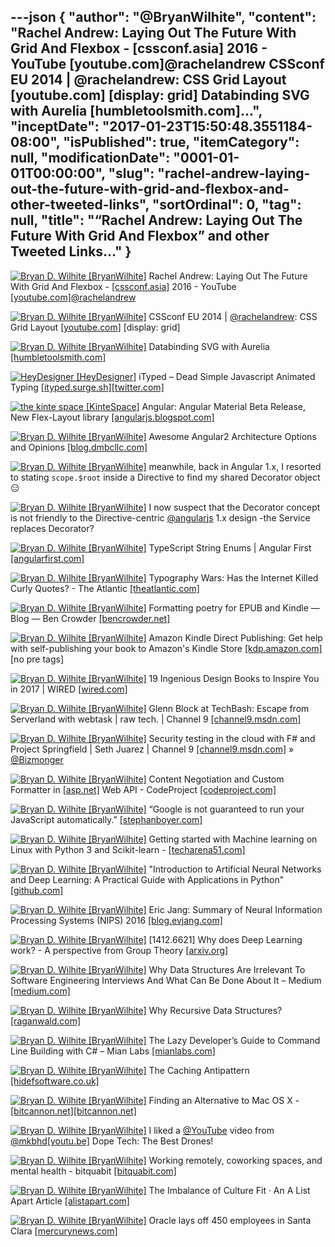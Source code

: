 ---json
{
  "author": "@BryanWilhite",
  "content": "Rachel Andrew: Laying Out The Future With Grid And Flexbox - [cssconf.asia] 2016 - YouTube [youtube.com]@rachelandrew CSSconf EU 2014 | @rachelandrew: CSS Grid Layout [youtube.com] [display: grid]        Databinding SVG with Aurelia [humbletoolsmith.com]...",
  "inceptDate": "2017-01-23T15:50:48.3551184-08:00",
  "isPublished": true,
  "itemCategory": null,
  "modificationDate": "0001-01-01T00:00:00",
  "slug": "rachel-andrew-laying-out-the-future-with-grid-and-flexbox-and-other-tweeted-links",
  "sortOrdinal": 0,
  "tag": null,
  "title": "“Rachel Andrew: Laying Out The Future With Grid And Flexbox” and other Tweeted Links…"
}
---

[<img alt="Bryan D. Wilhite [BryanWilhite]" src="https://songhay.blob.core.windows.net/shared-social-twitter/BryanWilhite.jpeg">](http://t.co/UNdqV0Z1zz "Bryan D. Wilhite [BryanWilhite]") Rachel Andrew: Laying Out The Future With Grid And Flexbox - [[cssconf.asia]](http://CSSConf.Asia) 2016 - YouTube [[youtube.com]](https://www.youtube.com/watch?v=hj355PRbwSQ)[@rachelandrew](http://twitter.com/rachelandrew)

[<img alt="Bryan D. Wilhite [BryanWilhite]" src="https://songhay.blob.core.windows.net/shared-social-twitter/BryanWilhite.jpeg">](http://t.co/UNdqV0Z1zz "Bryan D. Wilhite [BryanWilhite]") CSSconf EU 2014 | [@rachelandrew](http://twitter.com/rachelandrew): CSS Grid Layout [[youtube.com]](https://www.youtube.com/watch?v=GRexIOtGhBU) [display: grid] 

[<img alt="Bryan D. Wilhite [BryanWilhite]" src="https://songhay.blob.core.windows.net/shared-social-twitter/BryanWilhite.jpeg">](http://t.co/UNdqV0Z1zz "Bryan D. Wilhite [BryanWilhite]") Databinding SVG with Aurelia [[humbletoolsmith.com]](http://humbletoolsmith.com/2017/01/01/Databinding-SVG-with-Aurelia/)

[<img alt="HeyDesigner [HeyDesigner]" src="https://songhay.blob.core.windows.net/shared-social-twitter/HeyDesigner.png">](http://t.co/rjy6TjSlLM "HeyDesigner [HeyDesigner]") iTyped – Dead Simple Javascript Animated Typing [[ityped.surge.sh]](https://ityped.surge.sh)[[twitter.com]](https://twitter.com/HeyDesigner/status/823583865486839810/photo/1)

[<img alt="the kinte space [KinteSpace]" src="https://songhay.blob.core.windows.net/shared-social-twitter/KinteSpace.png">](http://t.co/s5roAXuR0y "the kinte space [KinteSpace]") Angular: Angular Material Beta Release, New Flex-Layout library [[angularjs.blogspot.com]](http://angularjs.blogspot.com/2016/12/angular-material-beta-release-new-flex.html)

[<img alt="Bryan D. Wilhite [BryanWilhite]" src="https://songhay.blob.core.windows.net/shared-social-twitter/BryanWilhite.jpeg">](http://t.co/UNdqV0Z1zz "Bryan D. Wilhite [BryanWilhite]") Awesome Angular2 Architecture Options and Opinions [[blog.dmbcllc.com]](http://blog.dmbcllc.com/awesome-angular2-architecture-options-and-opinions/)

[<img alt="Bryan D. Wilhite [BryanWilhite]" src="https://songhay.blob.core.windows.net/shared-social-twitter/BryanWilhite.jpeg">](http://t.co/UNdqV0Z1zz "Bryan D. Wilhite [BryanWilhite]") meanwhile, back in Angular 1.x, I resorted to stating `scope.$root` inside a Directive to find my shared Decorator object 😑 

[<img alt="Bryan D. Wilhite [BryanWilhite]" src="https://songhay.blob.core.windows.net/shared-social-twitter/BryanWilhite.jpeg">](http://t.co/UNdqV0Z1zz "Bryan D. Wilhite [BryanWilhite]") I now suspect that the Decorator concept is not friendly to the Directive-centric [@angularjs](http://twitter.com/angularjs) 1.x design -the Service replaces Decorator? 

[<img alt="Bryan D. Wilhite [BryanWilhite]" src="https://songhay.blob.core.windows.net/shared-social-twitter/BryanWilhite.jpeg">](http://t.co/UNdqV0Z1zz "Bryan D. Wilhite [BryanWilhite]") TypeScript String Enums | Angular First [[angularfirst.com]](http://angularfirst.com/typescript-string-enums/)

[<img alt="Bryan D. Wilhite [BryanWilhite]" src="https://songhay.blob.core.windows.net/shared-social-twitter/BryanWilhite.jpeg">](http://t.co/UNdqV0Z1zz "Bryan D. Wilhite [BryanWilhite]") Typography Wars: Has the Internet Killed Curly Quotes? - The Atlantic [[theatlantic.com]](https://www.theatlantic.com/technology/archive/2016/12/quotation-mark-wars/511766/)

[<img alt="Bryan D. Wilhite [BryanWilhite]" src="https://songhay.blob.core.windows.net/shared-social-twitter/BryanWilhite.jpeg">](http://t.co/UNdqV0Z1zz "Bryan D. Wilhite [BryanWilhite]") Formatting poetry for EPUB and Kindle — Blog — Ben Crowder [[bencrowder.net]](http://bencrowder.net/blog/2011/formatting-poetry-epub-kindle/)

[<img alt="Bryan D. Wilhite [BryanWilhite]" src="https://songhay.blob.core.windows.net/shared-social-twitter/BryanWilhite.jpeg">](http://t.co/UNdqV0Z1zz "Bryan D. Wilhite [BryanWilhite]") Amazon Kindle Direct Publishing: Get help with self-publishing your book to Amazon's Kindle Store [[kdp.amazon.com]](https://kdp.amazon.com/help?topicId=A1JPUWCSD6F59O) [no pre tags] 

[<img alt="Bryan D. Wilhite [BryanWilhite]" src="https://songhay.blob.core.windows.net/shared-social-twitter/BryanWilhite.jpeg">](http://t.co/UNdqV0Z1zz "Bryan D. Wilhite [BryanWilhite]") 19 Ingenious Design Books to Inspire You in 2017 | WIRED [[wired.com]](https://www.wired.com/2017/01/19-ingenious-design-books/)

[<img alt="Bryan D. Wilhite [BryanWilhite]" src="https://songhay.blob.core.windows.net/shared-social-twitter/BryanWilhite.jpeg">](http://t.co/UNdqV0Z1zz "Bryan D. Wilhite [BryanWilhite]") Glenn Block at TechBash: Escape from Serverland with webtask | raw tech. | Channel 9 [[channel9.msdn.com]](https://channel9.msdn.com/Blogs/raw-tech/Glenn-Block-at-TechBash-Escape-from-Serverland-with-Webtask)

[<img alt="Bryan D. Wilhite [BryanWilhite]" src="https://songhay.blob.core.windows.net/shared-social-twitter/BryanWilhite.jpeg">](http://t.co/UNdqV0Z1zz "Bryan D. Wilhite [BryanWilhite]") Security testing in the cloud with F# and Project Springfield | Seth Juarez | Channel 9 [[channel9.msdn.com]](https://channel9.msdn.com/Blogs/Seth-Juarez/Security-testing-in-the-cloud-with-F-and-Project-Springfield) » [@Bizmonger](http://twitter.com/Bizmonger)

[<img alt="Bryan D. Wilhite [BryanWilhite]" src="https://songhay.blob.core.windows.net/shared-social-twitter/BryanWilhite.jpeg">](http://t.co/UNdqV0Z1zz "Bryan D. Wilhite [BryanWilhite]") Content Negotiation and Custom Formatter in [[asp.net]](http://ASP.NET) Web API - CodeProject [[codeproject.com]](https://www.codeproject.com/Articles/1163143/Content-Negotiation-and-Custom-Formatter-ASP-NET)

[<img alt="Bryan D. Wilhite [BryanWilhite]" src="https://songhay.blob.core.windows.net/shared-social-twitter/BryanWilhite.jpeg">](http://t.co/UNdqV0Z1zz "Bryan D. Wilhite [BryanWilhite]") “Google is not guaranteed to run your JavaScript automatically.” [[stephanboyer.com]](https://www.stephanboyer.com/post/122/does-google-execute-javascript)

[<img alt="Bryan D. Wilhite [BryanWilhite]" src="https://songhay.blob.core.windows.net/shared-social-twitter/BryanWilhite.jpeg">](http://t.co/UNdqV0Z1zz "Bryan D. Wilhite [BryanWilhite]") Getting started with Machine learning on Linux with Python 3 and Scikit-learn - [[techarena51.com]](https://techarena51.com/index.php/getting-started-machine-learning-linux-python-3-scikit-learn/?utm_source=lxer)

[<img alt="Bryan D. Wilhite [BryanWilhite]" src="https://songhay.blob.core.windows.net/shared-social-twitter/BryanWilhite.jpeg">](http://t.co/UNdqV0Z1zz "Bryan D. Wilhite [BryanWilhite]") "Introduction to Artificial Neural Networks and Deep Learning: A Practical Guide with Applications in Python" [[github.com]](https://github.com/rasbt/deep-learning-book)

[<img alt="Bryan D. Wilhite [BryanWilhite]" src="https://songhay.blob.core.windows.net/shared-social-twitter/BryanWilhite.jpeg">](http://t.co/UNdqV0Z1zz "Bryan D. Wilhite [BryanWilhite]") Eric Jang: Summary of Neural Information Processing Systems (NIPS) 2016 [[blog.evjang.com]](http://blog.evjang.com/2017/01/nips2016.html)

[<img alt="Bryan D. Wilhite [BryanWilhite]" src="https://songhay.blob.core.windows.net/shared-social-twitter/BryanWilhite.jpeg">](http://t.co/UNdqV0Z1zz "Bryan D. Wilhite [BryanWilhite]") [1412.6621] Why does Deep Learning work? - A perspective from Group Theory [[arxiv.org]](https://arxiv.org/abs/1412.6621)

[<img alt="Bryan D. Wilhite [BryanWilhite]" src="https://songhay.blob.core.windows.net/shared-social-twitter/BryanWilhite.jpeg">](http://t.co/UNdqV0Z1zz "Bryan D. Wilhite [BryanWilhite]") Why Data Structures Are Irrelevant To Software Engineering Interviews And What Can Be Done About It – Medium [[medium.com]](https://medium.com/@jacobgreenleaf/why-data-structures-are-irrelevant-to-software-engineering-interviews-and-what-can-be-done-about-it-bd9b7a9a0bb8#.m4507zf4w)

[<img alt="Bryan D. Wilhite [BryanWilhite]" src="https://songhay.blob.core.windows.net/shared-social-twitter/BryanWilhite.jpeg">](http://t.co/UNdqV0Z1zz "Bryan D. Wilhite [BryanWilhite]") Why Recursive Data Structures? [[raganwald.com]](http://raganwald.com/2016/12/27/recursive-data-structures.html)

[<img alt="Bryan D. Wilhite [BryanWilhite]" src="https://songhay.blob.core.windows.net/shared-social-twitter/BryanWilhite.jpeg">](http://t.co/UNdqV0Z1zz "Bryan D. Wilhite [BryanWilhite]") The Lazy Developer’s Guide to Command Line Building with C# – Mian Labs [[mianlabs.com]](https://mianlabs.com/2017/01/02/the-lazy-developers-guide-to-command-line-building-with-c/)

[<img alt="Bryan D. Wilhite [BryanWilhite]" src="https://songhay.blob.core.windows.net/shared-social-twitter/BryanWilhite.jpeg">](http://t.co/UNdqV0Z1zz "Bryan D. Wilhite [BryanWilhite]") The Caching Antipattern [[hidefsoftware.co.uk]](https://www.hidefsoftware.co.uk/2016/12/25/the-caching-antipattern/)

[<img alt="Bryan D. Wilhite [BryanWilhite]" src="https://songhay.blob.core.windows.net/shared-social-twitter/BryanWilhite.jpeg">](http://t.co/UNdqV0Z1zz "Bryan D. Wilhite [BryanWilhite]") Finding an Alternative to Mac OS X - [[bitcannon.net]](http://bitcannon.net)[[bitcannon.net]](http://bitcannon.net/post/finding-an-alternative-to-mac-os-x/)

[<img alt="Bryan D. Wilhite [BryanWilhite]" src="https://songhay.blob.core.windows.net/shared-social-twitter/BryanWilhite.jpeg">](http://t.co/UNdqV0Z1zz "Bryan D. Wilhite [BryanWilhite]") I liked a [@YouTube](http://twitter.com/YouTube) video from [@mkbhd](http://twitter.com/mkbhd)[[youtu.be]](http://youtu.be/qtXZlpJP-Ik?a) Dope Tech: The Best Drones! 

[<img alt="Bryan D. Wilhite [BryanWilhite]" src="https://songhay.blob.core.windows.net/shared-social-twitter/BryanWilhite.jpeg">](http://t.co/UNdqV0Z1zz "Bryan D. Wilhite [BryanWilhite]") Working remotely, coworking spaces, and mental health - bitquabit [[bitquabit.com]](https://bitquabit.com/post/working-remotely-coworking-and-mental-health/)

[<img alt="Bryan D. Wilhite [BryanWilhite]" src="https://songhay.blob.core.windows.net/shared-social-twitter/BryanWilhite.jpeg">](http://t.co/UNdqV0Z1zz "Bryan D. Wilhite [BryanWilhite]") The Imbalance of Culture Fit · An A List Apart Article [[alistapart.com]](http://alistapart.com/article/the-imbalance-of-culture-fit)

[<img alt="Bryan D. Wilhite [BryanWilhite]" src="https://songhay.blob.core.windows.net/shared-social-twitter/BryanWilhite.jpeg">](http://t.co/UNdqV0Z1zz "Bryan D. Wilhite [BryanWilhite]") Oracle lays off 450 employees in Santa Clara [[mercurynews.com]](http://www.mercurynews.com/2017/01/20/oracle-lays-off-450-employees/)
